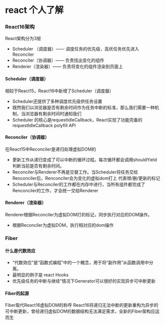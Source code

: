 # react 个人了解

### React16架构
React架构分为3层
+ Scheduler （调度器）—— 调度任务的优先级，高优任务优先进入Reconciler
+ Reconciler（协调器）—— 负责找出变化的组件
+ Renderer（渲染器）—— 负责将变化的组件渲染到页面上

#### Scheduler（调度器）
相较于React15，React16中新增了Scheduler（调度器）
- Scheduler还提供了多种调度优先级供任务设置
- 既然我们以浏览器是否有剩余时间作为任务中断的标准，那么我们需要一种机制，当浏览器有剩余时间时通知我们
- Scheduler 的核心是requestIdleCallback，React实现了功能完备的requestIdleCallback polyfill API

#### Reconciler（协调器）
在React15中Reconciler是递归处理虚拟DOM的
- 更新工作从递归变成了可以中断的循环过程。每次循环都会调用shouldYield判断当前是否有剩余时间。
- Reconciler与Renderer不再是交替工作。当Scheduler将任务交给Renconciler后，Renconciler会为变化的虚拟dom打上
代表增/删/更新的标记
- Scheduler与Reconciler的工作都在内存中进行，当所有组件都完成了Renconciler的工作，才会统一交给Renderer

#### Renderer（渲染器）
Renderer根据Reconciler为虚拟DOM打的标记，同步执行对应的DOM操作。
- 根据Reconciler为虚拟DOM，执行相对应的dom操作

### Fiber

#### 什么是代数效应
- “代数效应”是“函数式编程”中的一个概念，用于将“副作用”从函数调用中分离。
- 最明显的例子是 react Hooks
- 优先级任务的中断与继续”情况下Generator可以很好的实现异步可中断更新

#### Fiber的起源
Fiber取代React16虚拟DOM的称呼
React16将递归无法中断的更新重构为异步的可中断更新，曾经递归虚拟DOM的数据结构无法满足需求，全新的Fiber架构应运而生
